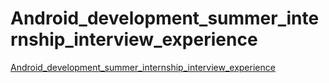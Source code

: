 # Android_development_summer_internship_interview_experience
[Android_development_summer_internship_interview_experience](https://aiwithcloud.com/2022/09/14/android_development_summer_internship_interview_experience/)